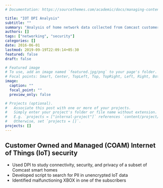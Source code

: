 ```yaml
---
# Documentation: https://sourcethemes.com/academic/docs/managing-content/

title: "IOT DPI Analysis"
subtitle: ""
summary: "Analysis of home network data collected from Comcast customers"
authors: []
tags: ["networking", "security"]
categories: []
date: 2016-06-01
lastmod: 2019-09-19T22:09:14+05:30
featured: false
draft: false

# Featured image
# To use, add an image named `featured.jpg/png` to your page's folder.
# Focal points: Smart, Center, TopLeft, Top, TopRight, Left, Right, BottomLeft, Bottom, BottomRight.
image:
  caption: ""
  focal_point: ""
  preview_only: false

# Projects (optional).
#   Associate this post with one or more of your projects.
#   Simply enter your project's folder or file name without extension.
#   E.g. `projects = ["internal-project"]` references `content/project/deep-learning/index.md`.
#   Otherwise, set `projects = []`.
projects: []
---
```


## Customer Owned and Managed (COAM) Internet of Things (IoT) security

- Used DPI to study connectivity, security, and privacy of a subset of Comcast smart homes
- Developed script to search for PII in unencrypted IoT data
- Identified malfunctioning XBOX in one of the subscribers